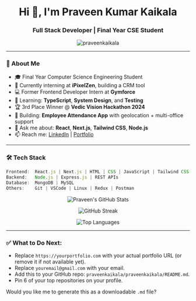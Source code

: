 <!-- README.md for praveenkaikala/praveenkaikala -->

<h1 align="center">Hi 👋, I'm Praveen Kumar Kaikala</h1>
<h3 align="center">Full Stack Developer | Final Year CSE Student</h3>

<p align="center">
  <img src="https://komarev.com/ghpvc/?username=praveenkaikala&label=Profile%20views&color=0e75b6&style=flat" alt="praveenkaikala" />
</p>

---

### 🚀 About Me
- 🎓 Final Year Computer Science Engineering Student  
- 💼 Currently interning at **iPixelZen**, building a CRM tool  
- 💻 Former Frontend Developer Intern at **Gymforce**  
- 🧠 Learning: **TypeScript**, **System Design**, and **Testing**  
- 🏆 3rd Place Winner @ **Vedic Vision Hackathon 2024**  
- 🔭 Building: **Employee Attendance App** with geolocation + multi-office support  
- 💬 Ask me about: **React**, **Next.js**, **Tailwind CSS**, **Node.js**  
- 📫 Reach me: [LinkedIn](https://linkedin.com/in/praveenkaikala) | [Portfolio](https://yourportfolio.com)

---

### 🛠 Tech Stack
```js
Frontend:  React.js | Next.js | HTML | CSS | JavaScript | Tailwind CSS  
Backend:   Node.js | Express.js | REST APIs  
Database:  MongoDB | MySQL  
Others:    Git | VSCode | Linux | Redux | Postman
```
<p align="center"> <img src="https://github-readme-stats.vercel.app/api?username=praveenkaikala&show_icons=true&theme=radical" alt="Praveen's GitHub Stats" /> </p> <p align="center"> <img src="https://github-readme-streak-stats.herokuapp.com/?user=praveenkaikala&theme=radical" alt="GitHub Streak" /> </p> <p align="center"> <img src="https://github-readme-stats.vercel.app/api/top-langs/?username=praveenkaikala&layout=compact&theme=radical" alt="Top Languages" /> </p>

---

### ✅ What to Do Next:
- Replace `https://yourportfolio.com` with your actual portfolio URL (or remove it if not available yet).
- Replace `youremail@gmail.com` with your email.
- Add this to your GitHub repo: `praveenkaikala/praveenkaikala/README.md`.
- Pin 6 of your top repositories on your profile.

Would you like me to generate this as a downloadable `.md` file?


